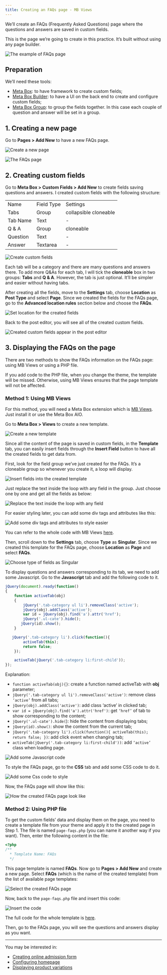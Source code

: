 ```yaml
---
title: Creating an FAQs page - MB Views
---
```


We’ll create an FAQs (Frequently Asked Questions) page where the questions and answers are saved in custom fields.

This is the page we’re going to create in this practice. It’s built without using any page builder.

![The example of FAQs page](https://i.imgur.com/JQyjIeJ.gif)

## Preparation

We’ll need these tools:

* [Meta Box](https://metabox.io/plugins/meta-box-builder/): to have framework to create custom fields;
* [Meta Box Builder](https://metabox.io/plugins/meta-box-builder/): to have a UI on the back end to create and configure custom fields;
* [Meta Box Group](https://metabox.io/plugins/meta-box-group/): to group the fields together. In this case each couple of question and answer will be set in a group.

## 1. Creating a new page

Go to **Pages > Add New** to have a new FAQs page.

![Create a new page](https://i.imgur.com/ghISiI4.png)

![The FAQs page](https://i.imgur.com/LocJd9u.png)

## 2. Creating custom fields

Go to **Meta Box > Custom Fields > Add New** to create fields saving questions and answers. I created custom fields with the following structure:

<table>
<tbody>
<tr>
<td> Name </td>
<td> Field Type </td>
<td> Settings </td>
</tr>
<tr>
<td>Tabs</td>
<td>Group</td>
<td>collapsible
cloneable</td>
</tr>
<tr>
<td>Tab Name</td>
<td>Text</td>
<td>-</td>
</tr>
<tr>
<td>Q &amp; A</td>
<td>Group</td>
<td>cloneable</td>
</tr>
<tr>
<td>Question</td>
<td>Text</td>
<td>-</td>
</tr>
<tr>
<td>Answer</td>
<td>Textarea</td>
<td>-</td>
</tr>
</tbody>
</table>


![Create custom fields](https://i.imgur.com/cobeBWj.gif)

Each tab will be a category and there are many questions and answers there. To add more Q&As for each tab, I will tick the **cloneable** box in two groups: **Tabs** and **Q & A**. However, the tab is just optional. It’ll be simpler and easier without having tabs.

After creating all the fields, move to the **Settings** tab, choose **Location** as **Post Type** and select **Page**. Since we created the fields for the FAQs page, go to the **Advanced location rules** section below and choose the **FAQs**.

![Set location for the created fields](https://i.imgur.com/Z1d2McF.png)

Back to the post editor, you will see all of the created custom fields.

![Created custom fields appear in the post editor](https://i.imgur.com/4ZKQO6n.png)

## 3. Displaying the FAQs on the page

There are two methods to show the FAQs information on the FAQs page: using MB Views or using a PHP file.

If you add code to the PHP file, when you change the theme, the template will be missed. Otherwise, using MB Views ensures that the page template will not be affected.

### Method 1: Using MB Views

For this method, you will need a Meta Box extension which is [MB Views](https://metabox.io/plugins/mb-views/). Just install it or use the Meta Box AIO.

Go to **Meta Box > Views** to create a new template.

![Create a new template](https://i.imgur.com/U8nwKlY.png)

Since all the content of the page is saved in custom fields, in the **Template** tab, you can easily insert fields through the **Insert Field** button to have all the created fields to get data from.

First, look for the field group we’ve just created for the FAQs. It’s a cloneable group so whenever you create it, a loop will display.

![Insert fields into the created template](https://i.imgur.com/1txdLfU.gif)

Just replace the text inside the loop with any field in the group. Just choose one by one and get all the fields as below:

![Replace the text inside the loop with any field](https://i.imgur.com/OBAsdWL.png)

For easier styling later, you can add some div tags and attributes like this:

![Add some div tags and attributes to style easier](https://i.imgur.com/7YbjS5e.png)

You can refer to the whole code with MB Views [here](https://github.com/wpmetabox/tutorials/blob/master/create-faq-page/template-views.php).

Then, scroll down to the **Settings** tab, choose **Type** as **Singular**. Since we created this template for the FAQs page, choose **Location** as **Page** and select **FAQs**.

![Choose type of fields as Singular](https://i.imgur.com/I059yC1.png)

To display questions and answers corresponding to its tab, we need to add some Javascript. Go to the **Javascript** tab and add the following code to it.

```javascript
jQuery(document).ready(function()
{
    function activeTab(obj)
    {
        jQuery('.tab-category ul li').removeClass('active');
        jQuery(obj).addClass('active');
        var id = jQuery(obj).find('a').attr('href');
        jQuery('.ul-cate').hide();
       jQuery(id).show();
    }

   jQuery('.tab-category li').click(function(){
        activeTab(this);
        return false;
    });

    activeTab(jQuery('.tab-category li:first-child'));
});
```

Explanation:

* `function activeTab(obj){}`: create a function named activeTab with **obj** parameter;
* `jQuery('.tab-category ul li').removeClass('active')`: remove class `‘active’` from all tabs;
* `jQuery(obj).addClass('active')`: add class ‘active’ in clicked tab;
* `var id = jQuery(obj).find('a').attr('href')`: get `‘href’` of tab to show corresponding to the content;
* `jQuery('.ul-cate').hide(`): hide the content from displaying tabs;
* `jQuery(id).show()`: show the content from the current tab;
* `jQuery('.tab-category li').click(function(){
     activeTab(this);
     return false;
})`: add click event when changing tab;
* `activeTab(jQuery('.tab-category li:first-child'))`: add `‘active’` class when loading page.

![Add some Javascript code](https://i.imgur.com/HKgkIE0.png)

To style the FAQs page, go to the **CSS** tab and add some CSS code to do it.

![Add some Css code to style](https://i.imgur.com/kAk6lVa.png)

Now, the FAQs page will show like this:

![How the created FAQs page look like](https://i.imgur.com/JQyjIeJ.gif)

### Method 2: Using PHP file

To get the custom fields’ data and display them on the page, you need to create a template file from your theme and apply it to the created page in Step 1. The file is named `page-faqs.php` (you can name it another way if you want). Then, enter the following content in the file:
```php
<?php
/**
  * Template Name: FAQs
  */

```
This page template is named **FAQs**. Now go to **Pages > Add New** and create a new page. Select **FAQs** (which is the name of the created template) from the list of available page templates:

![Select the created FAQs page](https://i.imgur.com/6zhUTzn.png)

Now, back to the `page-faqs.php` file and insert this code:

![Insert the code](https://i.imgur.com/UBoKeaY.png)

The full code for the whole template is [here](https://github.com/wpmetabox/tutorials/blob/master/create-faq-page/template.php).

Then, go to the FAQs page, you will see the questions and answers display as you want.

------
You may be interested in:

* [Creating online admission form](https://docs.metabox.io/tutorials/create-online-admission-form/)
* [Configuring homepage](https://docs.metabox.io/tutorials/configure-homepage/)
* [Displaying product variations](https://docs.metabox.io/tutorials/display-product-variations-mb-views/)

